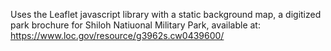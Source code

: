 Uses the Leaflet javascript library with a static background map, a digitized park brochure for Shiloh Natiuonal Military Park, available at: https://www.loc.gov/resource/g3962s.cw0439600/
